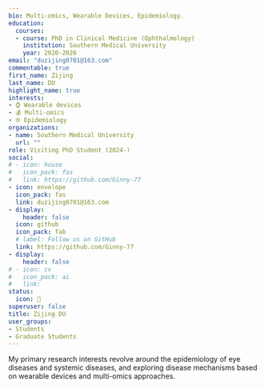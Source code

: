 ```yaml
---
bio: Multi-omics, Wearable Devices, Epidemiology.
education:
  courses:
  - course: PhD in Clinical Medicine (Ophthalmology)
    institution: Southern Medical University
    year: 2020-2026
email: "duzijing0701@163.com"
commentable: true
first_name: Zijing
last_name: DU
highlight_name: true
interests:
- ⌚️ Wearable devices
- 💰 Multi-omics
- 🌐 Epidemiology
organizations:
- name: Southern Medical University
  url: ""
role: Visiting PhD Student (2024-)
social:
# - icon: house
#   icon_pack: fas
#   link: https://github.com/Ginny-77
- icon: envelope
  icon_pack: fas
  link: duzijing0701@163.com
- display:
    header: false
  icon: github
  icon_pack: fab
  # label: Follow us on GitHub
  link: https://github.com/Ginny-77
- display:
    header: false
# - icon: cv
#   icon_pack: ai
#   link: 
status:
  icon: 👻
superuser: false
title: Zijing DU
user_groups:
- Students
- Graduate Students
---
```


My primary research interests revolve around the epidemiology of eye diseases and systemic diseases, and exploring disease mechanisms based on wearable devices and multi-omics approaches.
 

